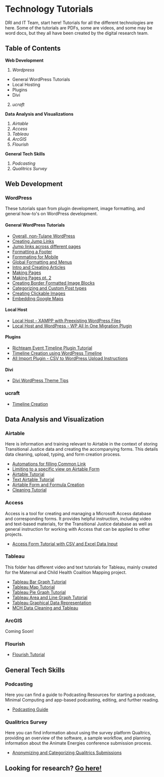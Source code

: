 # Technology Tutorials
DRI and IT Team, start here! Tutorials for all the different technologies are here. Some of the tutorials are PDFs, some are videos, and some may be word docs, but they all have been created by the digital research team.

## Table of Contents
**Web Development**
1. *Wordpress*
- General WordPress Tutorials
- Local Hosting
- Plugins
- Divi
2. *ucraft*

**Data Analysis and Visualizations**
1. *Airtable*
2. *Access*
3. *Tableau*
4. *ArcGIS*
5. *Flourish*

**General Tech Skills**
1. *Podcasting*
2. *Qualitrics Survey*

## Web Development

### WordPress
These tutorials span from plugin development, image formatting, and general how-to's on WordPress development.

#### General WordPress Tutorials

- [Overall, non-Tulane WordPress](https://app.box.com/file/880707215830)
- [Creating Jump Links](https://app.box.com/file/793819659891)
- [Jump links across different pages](https://app.box.com/file/804990418842)
- [Formatting a Footer](https://app.box.com/file/795822172987)
- [Formmating for Mobile](https://app.box.com/file/795822903834)
- [Global Formatting and Menus](https://app.box.com/file/795821815371)
- [Intro and Creating Articles](https://app.box.com/file/795824483429)
- [Making Pages](https://app.box.com/file/795820392370)
- [Making Pages pt. 2](https://app.box.com/file/795822197550)
- [Creating Border Formatted Image Blocks](https://app.box.com/file/880754012758)
- [Categorizing and Custom Post types](https://github.com/newcombtech/Technology-Tutorials/blob/main/WordPress/Categorizing%20and%20Custom%20Post%20types.pdf)
- [Creating Clickable Images](https://github.com/newcombtech/Technology-Tutorials/blob/main/WordPress/Creating%20Clickable%20Images.pdf)
- [Embedding Google Maps](https://github.com/newcombtech/Technology-Tutorials/blob/main/WordPress/Embeding%20Google%20Maps.pdf)

#### Local Host

- [Local Host - XAMPP with Preexisting WordPress Files](https://github.com/newcombtech/Technology-Tutorials/blob/main/WordPress/Local%20Host/Local%20Host%20-%20XAMPP%20Tutorial%20with%20Preexisting%20Wordpress%20Files.pdf)
- [Local Host and WordPress - WP All In One Migration Plugin](https://github.com/newcombtech/Technology-Tutorials/blob/main/WordPress/Local%20Host/Local%20Host%20and%20Wordpress%20-%20WP%20All%20In%20One%20Plugin.pdf)

#### Plugins

- [Richteam Event Timeline Plugin Tutorial](https://github.com/newcombtech/Technology-Tutorials/blob/main/WordPress/Plugins/Richteam%20Event%20Timeline%20Plugin%20Tutorial.docx)
- [Timeline Creation using WordPress Timeline](https://github.com/newcombtech/Technology-Tutorials/blob/main/WordPress/Plugins/Timeline%20Creation%20using%20Wordpress%20Timeline%20for%20MCH.docx)
- [All Import Plugin - CSV to WordPress Upload Instructions](https://github.com/newcombtech/Technology-Tutorials/blob/main/WordPress/Plugins/All%20Import%20Plugin%20-%20CSV%20to%20Wordpress%20Upload%20Instructions.pdf)

#### Divi

- [Divi WordPress Theme Tips](https://github.com/newcombtech/Technology-Tutorials/blob/main/WordPress/Divi/Divi%20Wordpress%20Theme%20Tips_gdoc.docx)

### ucraft

- [Timeline Creation](https://app.box.com/file/875041194701)

## Data Analysis and Visualization

### Airtable
Here is information and training relevant to Airtable in the context of storing Transitional Justice data and creating the accompanying forms. This details data cleaning, upload, typing, and form creation process.

- [Automations for filling Common Link](https://app.box.com/file/878150257485?s=vx8t4m1qfd389niim4g8yruayuqfcmyr)
- [Limiting to a specific view on Airtable Form](https://app.box.com/file/878149118963?s=xu9mv2rj2l4jjvz0b3xjqqibmp7cn1js)
- [Airtable Tutorial](https://app.box.com/file/769978923375?s=pjm8mfnkrg859jr9ve9j9i65303rls7x)
- [Text Airtable Tutorial](https://app.box.com/file/769560477771?s=axruc2933to5xaus1xfmzp5gl2gq89hf)
- [Airtable Form and Formula Creation](https://github.com/newcombtech/Technology-Tutorials/blob/main/Airtable/Airtable%20Form%20and%20Formula%20Creation%20Tutorial_gdoc.docx)
- [Cleaning Tutorial](https://github.com/newcombtech/Technology-Tutorials/blob/main/Airtable/Cleaning%20Tutorial.docx)

### Access
Access is a tool for creating and managing a Microsoft Access database and corresponding forms. It provides helpful instruction, including video and text-based materials, for the Transitional Justice database as well as general instruction for working with Access that can be applied to other projects.

- [Access Form Tutorial with CSV and Excel Data Input](https://github.com/newcombtech/Technology-Tutorials/blob/main/Access/Access%20Form%20Tutorial%20with%20CSV%20and%20Excel%20Data%20Input.pdf)

### Tableau
This folder has different video and text tutorials for Tableau, mainly created for the Maternal and Child Health Coalition Mapping project.
- [Tableau Bar Graph Tutorial](https://github.com/newcombtech/Technology-Tutorials/blob/main/Tableau/MCH%20Tableau%20Bar%20Graph%20Tutorial.mp4)
- [Tableau Map Tutorial](https://github.com/newcombtech/Technology-Tutorials/blob/main/Tableau/MCH%20Tableau%20Map%20Tutorial.docx)
- [Tableau Pie Graph Tutorial](https://github.com/newcombtech/Technology-Tutorials/blob/main/Tableau/MCH%20Tableau%20Pie%20Graph%20Tutorial.mp4)
- [Tableau Area and Line Graph Tutorial](https://github.com/newcombtech/Technology-Tutorials/blob/main/Tableau/MCH%20Tableau%20area%20and%20line%20graph%20tutorial.mp4)
- [Tableau Graphical Data Representation](https://github.com/newcombtech/Technology-Tutorials/blob/main/Tableau/Tableau%20Graphical%20Data%20Representation%20for%20MCH.docx)
- [MCH Data Cleaning and Tableau](https://app.box.com/file/881158107556)

### ArcGIS
Coming Soon!

### Flourish
- [Flourish Tutorial](https://github.com/newcombtech/Technology-Tutorials/blob/main/Flourish/Flourish%20Tutorial.docx)

## General Tech Skills

### Podcasting
Here you can find a guide to Podcasting Resources for starting a podcase, Minimal Computing and app-based podcasting, editing, and further reading.
- [Podcasting Guide](https://github.com/newcombtech/Technology-Tutorials/blob/main/Podcasting/podcasting_guide.md)

### Qualitrics Survey
Here you can find information about using the survey platform Qualtrics, providing an overview of the software, a sample workflow, and planning information about the Animate Energies conference submission process.
- [Anonymizing and Categorizing Qualitrics Submissions](https://github.com/newcombtech/Technology-Tutorials/blob/main/Qualitrics%20Survey/Anonymizing%20and%20Categorizing%20Qualtrics%20Submissions.pdf)

## Looking for research? [Go here!](https://github.com/newcombtech/Technology-Research)